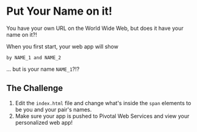 # Put Your Name on it!

You have your own URL on the World Wide Web, but does it have your name on it?!

When you first start, your web app will show
```
by NAME_1 and NAME_2
```

... but is your name `NAME_1`?!?

## The Challenge

1. Edit the `index.html` file and change what's inside the `span` elements to be you and your pair's names.
2. Make sure your app is pushed to Pivotal Web Services and view your personalized web app!
